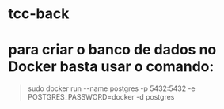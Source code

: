 # tcc-back

# para criar o banco de dados no Docker basta usar o comando:

> sudo docker run --name postgres -p 5432:5432 -e POSTGRES_PASSWORD=docker -d postgres
